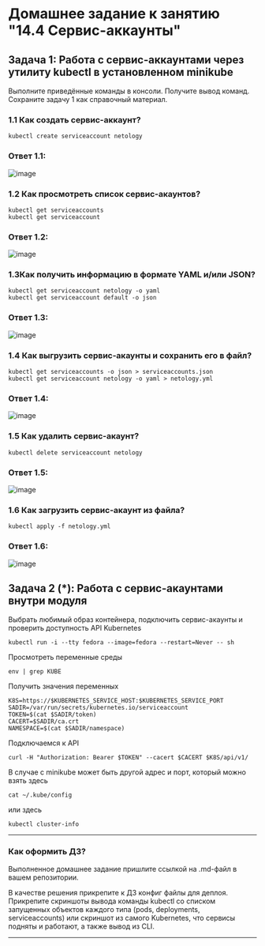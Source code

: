 # Домашнее задание к занятию "14.4 Сервис-аккаунты"

## Задача 1: Работа с сервис-аккаунтами через утилиту kubectl в установленном minikube

Выполните приведённые команды в консоли. Получите вывод команд. Сохраните
задачу 1 как справочный материал.

### 1.1 Как создать сервис-аккаунт?

```
kubectl create serviceaccount netology
```

### Ответ 1.1:  

![image](https://user-images.githubusercontent.com/92969676/203279775-f21110de-730c-4621-b5fa-868a8892135e.png)


### 1.2 Как просмотреть список сервис-акаунтов?

```
kubectl get serviceaccounts
kubectl get serviceaccount
```

### Ответ 1.2: 

![image](https://user-images.githubusercontent.com/92969676/203279870-741251ca-2f24-419b-86ae-db773294f3bd.png)

### 1.3Как получить информацию в формате YAML и/или JSON?

```
kubectl get serviceaccount netology -o yaml
kubectl get serviceaccount default -o json
```
### Ответ 1.3: 

![image](https://user-images.githubusercontent.com/92969676/203280127-bfd190cf-b7ae-45fe-ba8b-21d60c204eef.png)


### 1.4 Как выгрузить сервис-акаунты и сохранить его в файл?

```
kubectl get serviceaccounts -o json > serviceaccounts.json
kubectl get serviceaccount netology -o yaml > netology.yml
```

### Ответ 1.4: 

![image](https://user-images.githubusercontent.com/92969676/203280601-b31af292-5128-4ff8-88d1-bc505a67a734.png)

### 1.5 Как удалить сервис-акаунт?

```
kubectl delete serviceaccount netology
```

### Ответ 1.5: 

![image](https://user-images.githubusercontent.com/92969676/203280717-abdbf37c-e885-4367-aefe-67ab6313c2ab.png)


### 1.6 Как загрузить сервис-акаунт из файла?

```
kubectl apply -f netology.yml
```

### Ответ 1.6: 

![image](https://user-images.githubusercontent.com/92969676/203280801-376f8151-1eb6-4ab8-9827-d70e0c3983c3.png)


## Задача 2 (*): Работа с сервис-акаунтами внутри модуля

Выбрать любимый образ контейнера, подключить сервис-акаунты и проверить
доступность API Kubernetes

```
kubectl run -i --tty fedora --image=fedora --restart=Never -- sh
```

Просмотреть переменные среды

```
env | grep KUBE
```

Получить значения переменных

```
K8S=https://$KUBERNETES_SERVICE_HOST:$KUBERNETES_SERVICE_PORT
SADIR=/var/run/secrets/kubernetes.io/serviceaccount
TOKEN=$(cat $SADIR/token)
CACERT=$SADIR/ca.crt
NAMESPACE=$(cat $SADIR/namespace)
```

Подключаемся к API

```
curl -H "Authorization: Bearer $TOKEN" --cacert $CACERT $K8S/api/v1/
```

В случае с minikube может быть другой адрес и порт, который можно взять здесь

```
cat ~/.kube/config
```

или здесь

```
kubectl cluster-info
```

---

### Как оформить ДЗ?

Выполненное домашнее задание пришлите ссылкой на .md-файл в вашем репозитории.

В качестве решения прикрепите к ДЗ конфиг файлы для деплоя. Прикрепите скриншоты вывода команды kubectl со списком запущенных объектов каждого типа (pods, deployments, serviceaccounts) или скриншот из самого Kubernetes, что сервисы подняты и работают, а также вывод из CLI.

---

